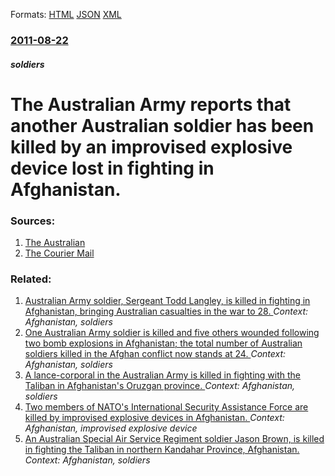 
Formats: [HTML](/news/2011/08/22/the-australian-army-reports-that-another-australian-soldier-has-been-killed-by-an-improvised-explosive-device-lost-in-fighting-in-afghanista.html)  [JSON](/news/2011/08/22/the-australian-army-reports-that-another-australian-soldier-has-been-killed-by-an-improvised-explosive-device-lost-in-fighting-in-afghanista.json)  [XML](/news/2011/08/22/the-australian-army-reports-that-another-australian-soldier-has-been-killed-by-an-improvised-explosive-device-lost-in-fighting-in-afghanista.xml)  

### [2011-08-22](/news/2011/08/22/index.md)

##### soldiers
# The Australian Army reports that another Australian soldier has been killed by an improvised explosive device lost in fighting in Afghanistan. 




### Sources:

1. [The Australian](http://www.theaustralian.com.au/national-affairs/digger-killed-by-improvised-explosive-device-on-patrol-in-afghanistan/story-fn59niix-1226119912280)
2. [The Courier Mail](http://www.couriermail.com.au/news/australian-digger-killed-in-afghanistan/story-e6freon6-1226119901090)

### Related:

1. [Australian Army soldier, Sergeant Todd Langley, is killed in fighting in Afghanistan, bringing Australian casualties in the war to 28. ](/news/2011/07/4/australian-army-soldier-sergeant-todd-langley-is-killed-in-fighting-in-afghanistan-bringing-australian-casualties-in-the-war-to-28.md) _Context: Afghanistan, soldiers_
2. [One Australian Army soldier is killed and five others wounded following two bomb explosions in Afghanistan; the total number of Australian soldiers killed in the Afghan conflict now stands at 24. ](/news/2011/05/23/one-australian-army-soldier-is-killed-and-five-others-wounded-following-two-bomb-explosions-in-afghanistan-the-total-number-of-australian-s.md) _Context: Afghanistan, soldiers_
3. [A lance-corporal in the Australian Army is killed in fighting with the Taliban in Afghanistan's Oruzgan province. ](/news/2010/08/24/a-lance-corporal-in-the-australian-army-is-killed-in-fighting-with-the-taliban-in-afghanistan-s-oruzgan-province.md) _Context: Afghanistan, soldiers_
4. [Two members of NATO's International Security Assistance Force are killed by improvised explosive devices in Afghanistan. ](/news/2010/08/23/two-members-of-nato-s-international-security-assistance-force-are-killed-by-improvised-explosive-devices-in-afghanistan.md) _Context: Afghanistan, improvised explosive device_
5. [An Australian Special Air Service Regiment soldier Jason Brown, is killed in fighting the Taliban in northern Kandahar Province, Afghanistan. ](/news/2010/08/13/an-australian-special-air-service-regiment-soldier-jason-brown-is-killed-in-fighting-the-taliban-in-northern-kandahar-province-afghanistan.md) _Context: Afghanistan, soldiers_
